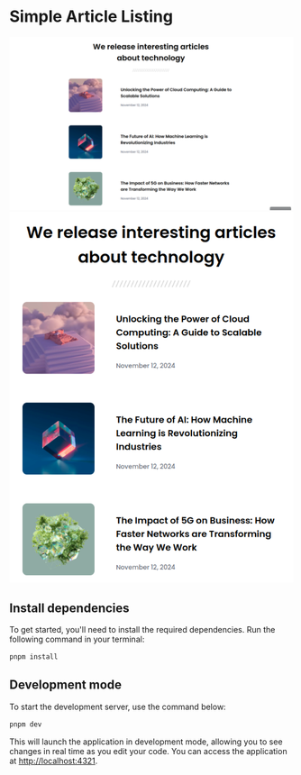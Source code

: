 # Simple Article Listing

![Article full screen](doc/images/1280.png)
![Article](doc/images/640.png)

## Install dependencies

To get started, you'll need to install the required dependencies. Run the following command in your terminal:

```sh
pnpm install
```

## Development mode

To start the development server, use the command below:

```sh
pnpm dev
```

This will launch the application in development mode, allowing you to see changes in real time as you edit your code. You can access the application at [http://localhost:4321](http://localhost:4321).
